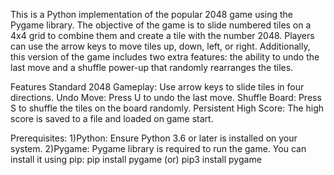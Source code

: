 This is a Python implementation of the popular 2048 game using the Pygame library. The objective of the game is to slide numbered tiles on a 4x4 grid to combine them and create a tile with the number 2048. Players can use the arrow keys to move tiles up, down, left, or right. Additionally, this version of the game includes two extra features: the ability to undo the last move and a shuffle power-up that randomly rearranges the tiles.

Features Standard 2048 Gameplay: Use arrow keys to slide tiles in four directions. 
Undo Move: Press U to undo the last move. 
Shuffle Board: Press S to shuffle the tiles on the board randomly. 
Persistent High Score: The high score is saved to a file and loaded on game start.

Prerequisites: 
1)Python: Ensure Python 3.6 or later is installed on your system. 
2)Pygame: Pygame library is required to run the game. You can install it using pip: pip install pygame (or) pip3 install pygame
